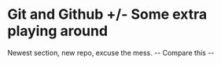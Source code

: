 # Git and Github +/- Some extra playing around

Newest section, new repo, excuse the mess.
-- Compare this --